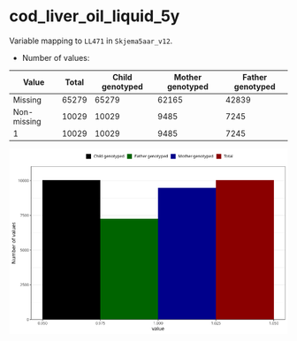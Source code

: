 # cod_liver_oil_liquid_5y
Variable mapping to `LL471` in `Skjema5aar_v12`.
- Number of values:

| Value | Total | Child genotyped | Mother genotyped | Father genotyped |
| ----- | ----- | --------------- | ---------------- | ---------------- |
| Missing | 65279 | 65279 | 62165 | 42839 |
| Non-missing | 10029 | 10029 | 9485 | 7245 |
| 1 | 10029 | 10029 | 9485 | 7245 |



![](cod_liver_oil_liquid_5y_n.png)



